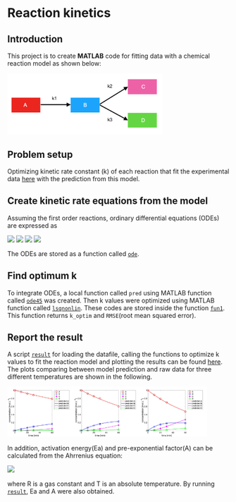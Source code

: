 # Reaction kinetics

## Introduction
This project is to create **MATLAB** code for fitting data with a chemical reaction model as shown below:

<img src="https://github.com/pangnattacha/reaction_kinetics/blob/master/reactions.png" width="70%" height="70%">

## Problem setup
Optimizing kinetic rate constant (k) of each reaction that fit the experimental data [here](https://github.com/pangnattacha/reaction_kinetics/blob/master/data_dummy.xlsx) with the prediction from this model.

## Create kinetic rate equations from the model
Assuming the first order reactions, ordinary differential equations (ODEs) are expressed as 

<img src="https://latex.codecogs.com/gif.latex?%5Cfrac%7BdA%7D%7Bdt%7D%20%3D%20-k_%7B1%7DA">
<img src="https://latex.codecogs.com/gif.latex?%5Cfrac%7BdB%7D%7Bdt%7D%20%3D%20k_1A-%28k_2&plus;k_3%29B">
<img src="https://latex.codecogs.com/gif.latex?%5Cfrac%7BdC%7D%7Bdt%7D%20%3D%20k_2B">
<img src="https://latex.codecogs.com/gif.latex?%5Cfrac%7BdD%7D%7Bdt%7D%20%3D%20k_3B">

The ODEs are stored as a function called [`ode`](https://github.com/pangnattacha/reaction_kinetics/blob/master/ode.m).

## Find optimum k
To integrate ODEs, a local function called `pred` using MATLAB function called [`ode45`](https://uk.mathworks.com/help/matlab/ref/ode45.html?requestedDomain=) was created. Then k values were optimized using MATLAB function called [`lsqnonlin`](https://uk.mathworks.com/help/optim/ug/lsqnonlin.html). These codes are stored inside the function [`fun1`](https://github.com/pangnattacha/reaction_kinetics/blob/master/fun1.m). This function returns `k_optim` and `RMSE`(root mean squared error).

## Report the result
A script [`result`](https://github.com/pangnattacha/reaction_kinetics/blob/master/result.m) for loading the datafile, calling the functions to optimize k values to fit the reaction model and plotting the results can be found [here](https://github.com/pangnattacha/reaction_kinetics/blob/master/result.m). The plots comparing between model prediction and raw data for three different temperatures are shown in the following.

<img src="https://github.com/pangnattacha/reaction_kinetics/blob/master/result100.jpg" width="30%" height="30%"><img src="https://github.com/pangnattacha/reaction_kinetics/blob/master/result200.jpg" width="30%" height="30%"><img src="https://github.com/pangnattacha/reaction_kinetics/blob/master/result300.jpg" width="30%" height="30%">

In addition, activation energy(Ea) and pre-exponential factor(A) can be calculated from the Ahrrenius equation:

<img src="https://latex.codecogs.com/gif.latex?k%3DAe%5E%7B%5Cfrac%7B-E_a%7D%7BRT%7D%7D">

where R is a gas constant and T is an absolute temperature. By running [`result`](https://github.com/pangnattacha/reaction_kinetics/blob/master/result.m), Ea and A were also obtained.
